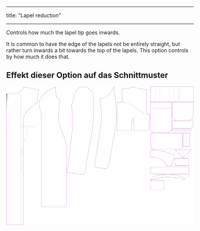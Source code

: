 - - -
title: "Lapel reduction"
- - -

Controls how much the lapel tip goes inwards.

It is common to have the edge of the lapels not be entirely straight, but rather turn inwards a bit towards the top of the lapels. This option controls by how much it does that.

## Effekt dieser Option auf das Schnittmuster

![This image shows the effect of this option by superimposing several variants that have a different value for this option](carlita_lapelreduction_sample.svg "Effect of this option on the pattern")
